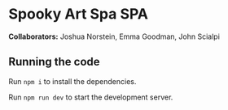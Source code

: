
  # Spooky Art Spa SPA

  **Collaborators:**
  Joshua Norstein, Emma Goodman, John Scialpi

  ## Running the code

  Run `npm i` to install the dependencies.

  Run `npm run dev` to start the development server.
  
